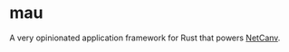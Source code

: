# mau

A very opinionated application framework for Rust that powers [NetCanv](https://netcanv.org).
